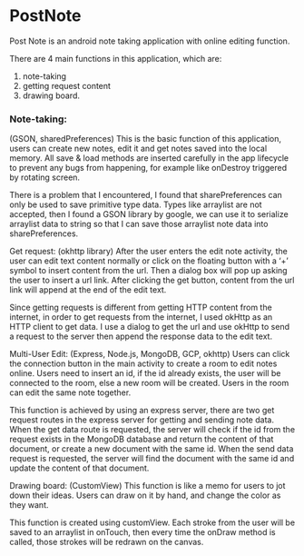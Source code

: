 # PostNote

Post Note is an android note taking application with online editing function.


There are 4 main functions in this application, which are:
1. note-taking
2. getting request content
3. drawing board.

<h3>Note-taking:</h3> (GSON, sharedPreferences)
This is the basic function of this application, users can create new notes, edit it and get notes saved into the local memory. All save & load methods are inserted carefully in the app lifecycle to prevent any bugs from happening, for example like onDestroy triggered by rotating screen.

There is a problem that I encountered, I found that sharePreferences can only be used to save primitive type data. Types like arraylist are not accepted, then I found a GSON library by google, we can use it to serialize arraylist data to string so that I can save those arraylist note data into sharePreferences. <arraylist>

Get request: (okhttp library)
After the user enters the edit note activity, the user can edit text content normally or click on the floating button with a ‘+’ symbol to insert content from the url. Then a dialog box will pop up asking the user to insert a url link. After clicking the get button, content from the url link will append at the end of the edit text.

Since getting requests is different from getting HTTP content from the internet, in order to get requests from the internet, I used okHttp as an HTTP client to get data. I use a dialog to get the url and use okHttp to send a request to the server then append the response data to the edit text.


Multi-User Edit: (Express, Node.js, MongoDB, GCP, okhttp)
Users can click the connection button in the main activity to create a room to edit notes online. Users need to insert an id, if the id already exists, the user will be connected to the room, else a new room will be created. Users in the room can edit the same note together.

This function is achieved by using an express server, there are two get request routes in the express server for getting and sending note data. When the get data route is requested, the server will check if the id from the request exists in the MongoDB database and return the content of that document, or create a new document with the same id. When the send data request is requested, the server will find the document with the same id and update the content of that document.

Drawing board: (CustomView)
This function is like a memo for users to jot down their ideas. Users can draw on it by hand, and change the color as they want.

This function is created using customView. Each stroke from the user will be saved to an arraylist in onTouch, then every time the onDraw method is called, those strokes will be redrawn on the canvas.
